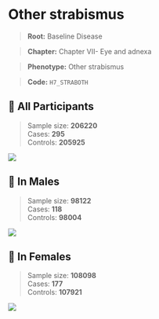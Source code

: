 # Other strabismus

> **Root:** Baseline Disease  

> **Chapter:** Chapter VII- Eye and adnexa  

> **Phenotype:** Other strabismus  

> **Code:** `H7_STRABOTH`

## 🧪 All Participants  
> Sample size: **206220**  
> Cases: **295**  
> Controls: **205925**
<img src="/Disease/Figures/ALL/Baseline/H7_STRABOTH.png"/>
<CsvTable src="/Disease_Data/ALL/Baseline/LG_H7_STRABOTH.csv" label="🔍 View full results" />

## 👨 In Males  
> Sample size: **98122**  
> Cases: **118**  
> Controls: **98004**
<img src="/Disease/Figures/Male/Baseline/H7_STRABOTH.png"/>
<CsvTable src="/Disease_Data/Male/Baseline/LG_H7_STRABOTH.csv" label="🔍 View full results" />

## 👩 In Females  
> Sample size: **108098**  
> Cases: **177**  
> Controls: **107921**
<img src="/Disease/Figures/Female/Baseline/H7_STRABOTH.png"/>
<CsvTable src="/Disease_Data/Female/Baseline/LG_H7_STRABOTH.csv" label="🔍 View full results" />
